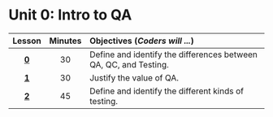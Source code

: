# Unit 0: Intro to QA
|Lesson|Minutes|Objectives (*Coders will ...*)|
|:-------:|:-------:|:-------|
|[**0**](lesson0.md)| 30 | Define and identify the differences between QA, QC, and Testing.|
|[**1**](lesson1.md)| 30 | Justify the value of QA. |
|[**2**](lesson2.md)| 45 | Define and identify the different kinds of testing.|
